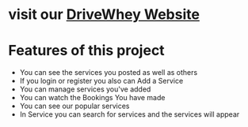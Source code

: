 

# visit our [DriveWhey Website](https://assignment11-drivewhey.web.app/)
# Features of this project
- You can see the services you posted as well as others
- If you login or register you also can Add a Service
- You can manage services you've added
- You can watch the Bookings You have made
- You can see our popular services
- In Service you can search for services and the services will appear
